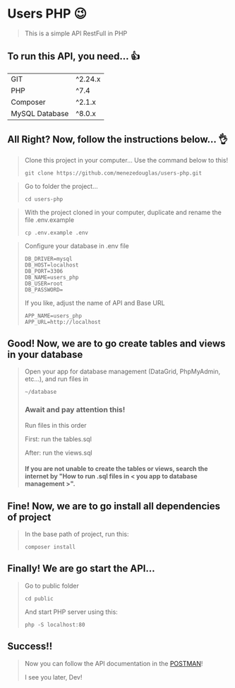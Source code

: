# Users PHP 😉

> This is a simple API RestFull in PHP


## To run this API, you need... 👍
<table>
    <tbody>
        <tr>
            <td>GIT</td>
            <td>^2.24.x</td>
        </tr>
        <tr>
            <td>PHP</td>
            <td>^7.4</td>
        </tr>
        <tr>
            <td>Composer</td>
            <td>^2.1.x</td>
        </tr>
        <tr>
            <td>MySQL Database</td>
            <td>^8.0.x</td>
        </tr>
    </tbody>
</table>

## All Right? Now, follow the instructions below... 👌

> Clone this project in your computer... Use the command below to this!
> 
> ```
> git clone https://github.com/menezedouglas/users-php.git
> ```

> Go to folder the project...
> 
> ```
> cd users-php
> ```

> With the project cloned in your computer, duplicate and rename the file .env.example
> 
> ```
> cp .env.example .env  
> ```

> Configure your database in .env file
> 
> ``` 
> DB_DRIVER=mysql
> DB_HOST=localhost
> DB_PORT=3306
> DB_NAME=users_php
> DB_USER=root
> DB_PASSWORD=
> ```
> 
> If you like, adjust the name of API and Base URL 
> 
> ```
> APP_NAME=users_php 
> APP_URL=http://localhost
> ```

## Good! Now, we are to go create tables and views in your database

> Open your app for database management (DataGrid, PhpMyAdmin, etc...), and run files in
> 
> ```
> ~/database
> ```
> 
> ### Await and pay attention this!
> 
> Run files in this order
> 
> First: run the tables.sql
> 
> After: run the views.sql
>
> #### If you are not unable to create the tables or views, search the internet by "How to run .sql files in < you app to database management >".

## Fine! Now, we are to go install all dependencies of project
> In the base path of project, run this:
> 
> ```
> composer install
> ```

## Finally! We are go start the API...
> Go to public folder
> 
> ```
> cd public
> ```
> 
> And start PHP server using this:
> 
> ```
> php -S localhost:80
> ```

## Success!!
> Now you can follow the API documentation in the [POSTMAN](https://documenter.getpostman.com/view/9336516/U16bvTxC)!
> 
> I see you later, Dev!

